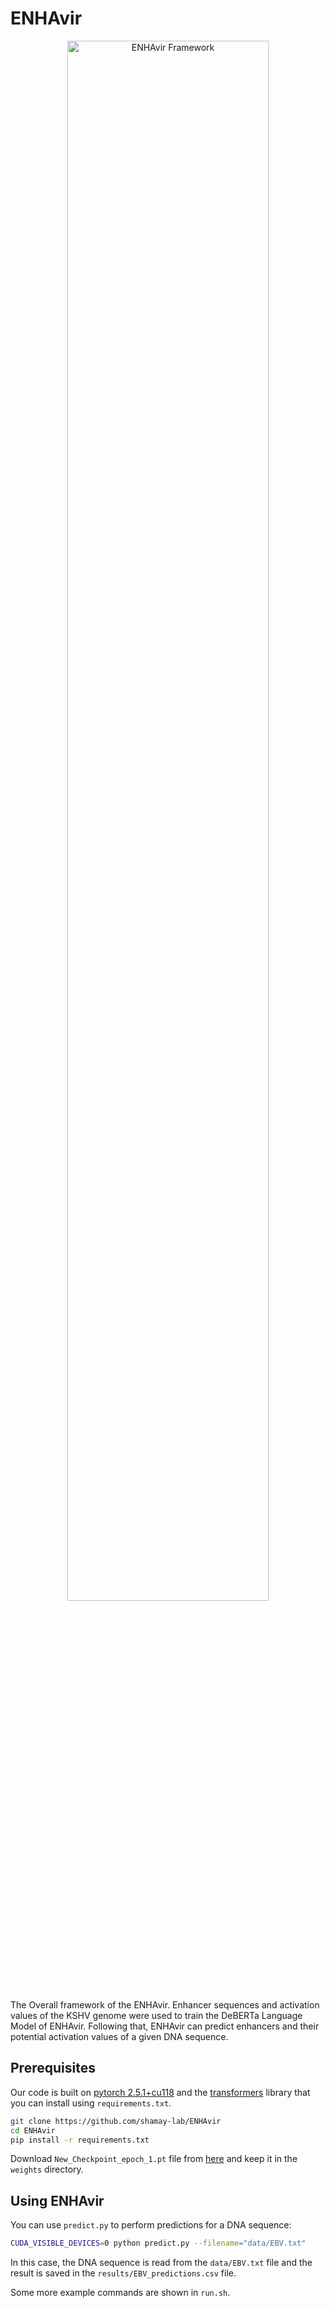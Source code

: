 # ENHAvir
 
<p align="center">
<img src="assets/ENHAvir pipeline.jpg" alt="ENHAvir Framework" width= "80%" class="center" >

The Overall framework of the ENHAvir. Enhancer sequences and activation values of the KSHV genome were used to train the DeBERTa Language Model of ENHAvir. Following that, ENHAvir can predict enhancers and their potential activation values of a given DNA sequence.


## Prerequisites

Our code is built on [pytorch 2.5.1+cu118](https://pytorch.org) and the [transformers](https://github.com/huggingface/transformers) library that you can install using `requirements.txt`.

```bash
git clone https://github.com/shamay-lab/ENHAvir
cd ENHAvir
pip install -r requirements.txt
```

Download `New_Checkpoint_epoch_1.pt` file from [here](https://drive.google.com/file/d/1ejFDkZmynK59184zzkGMDySGgNosdrLV/view?usp=drive_link) and keep it in the `weights` directory.

## Using ENHAvir

You can use `predict.py` to perform predictions for a DNA sequence: 

```bash
CUDA_VISIBLE_DEVICES=0 python predict.py --filename="data/EBV.txt"
```

In this case, the DNA sequence is read from the `data/EBV.txt` file and the result is saved in the `results/EBV_predictions.csv` file.

Some more example commands are shown in `run.sh`. 
